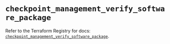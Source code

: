 # `checkpoint_management_verify_software_package`

Refer to the Terraform Registry for docs: [`checkpoint_management_verify_software_package`](https://registry.terraform.io/providers/checkpointsw/checkpoint/2.11.0/docs/resources/management_verify_software_package).
